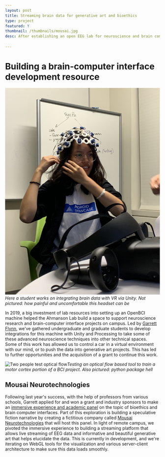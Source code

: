 ```yaml
---
layout: post
title: Streaming brain data for generative art and bioethics
type: project
featured: Y
thumbnail: /thumbnails/mousai.jpg
desc: After establishing an open EEG lab for neuroscience and brain computer interface development on campus, a Working Group at the Ahmanson Lab won a grant to do make build a brain data streaming platform, make generative art, and make a fictional company to explore topics in bioethics.

---
```

# Building a brain-computer interface development resource

<img src="/images/mousai/vr.jpeg" class="smaller">*Here a student works on integrating brain data with VR via Unity. Not pictured: how painful and uncomfortable this headset can be*


In 2019, a big investment of lab resources into setting up an OpenBCI machine helped the Ahmanson Lab build a space to support neuroscience research and brain-computer interface projects on campus. Led by [Garrett Flynn](https://github.com/GarrettMFlynn), we've gathered undergraduate and graduate students to develop integrations for this machine with Unity and Processing to take some of these advanced neuroscience techniques into other technical spaces. Some of this work has allowed us to control a car in a virtual environment with our mind, or to push the data into generative art projects. This has led to further opportunities and the acquisition of a grant to continue this work.

![Two people test optical flow](/images/mousai/sway.gif)*Testing an optical flow based tool to train a motor cortex portion of a BCI project. Also pictured: python package hell*


## Mousai Neurotechnologies

Following last year's success, with the help of professors from various schools, Garrett applied for and won a grant and industry sponsors to make an [immersive experience and academic panel](https://libraries.usc.edu/events/livewire-stimulating-night-neurotechnology) on the topic of bioethics and brain computer interfaces. Part of this exploration is building a speculative fiction narrative by creating a fictitious company called [Mousai Neurotechnologies](https://mousaineuro.com/) that will host this panel. In light of remote campus, we pivoted the immersive experience to building a streaming platform that allows live streaming of EEG data and informative and beautiful generative art that helps elucidate the data. This is currently in development, and we're iterating on WebGL tools for the visualization and various server-client architecture to make sure this data loads smoothly.
